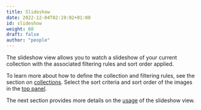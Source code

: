 ```yaml
---
title: Slideshow
date: 2022-12-04T02:19:02+01:00
id: slideshow
weight: 60
draft: false
author: "people"
---
```


The slideshow view allows you to watch a slideshow of your current collection with the associated filtering rules and sort order applied.

To learn more about how to define the collection and filtering rules, see the section on [collections](../lighttable/digital-asset-management/collections.md). Select the sort criteria and sort order of the images in the [top panel](../../overview/user-interface/top-panel.md).

The next section provides more details on the [usage](usage.md) of the slideshow view.
